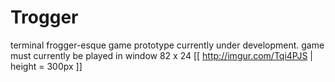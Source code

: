 # Trogger
terminal frogger-esque game prototype currently under development. game must currently be played in window 82 x 24
[[ http://imgur.com/Tqi4PJS | height = 300px ]]
